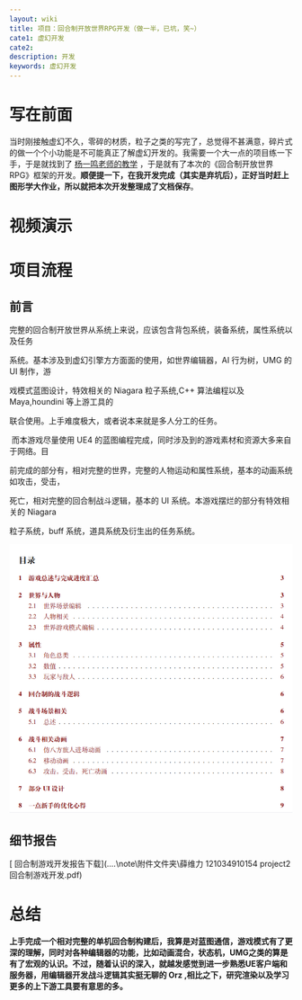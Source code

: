 ```yaml
---
layout: wiki
title: 项目：回合制开放世界RPG开发（做一半，已坑，笑~）
cate1: 虚幻开发
cate2: 
description: 开发
keywords: 虚幻开发
---
```




# 写在前面



当时刚接触虚幻不久，零碎的材质，粒子之类的写完了，总觉得不甚满意，碎片式的做一个个小功能是不可能真正了解虚幻开发的。我需要一个大一点的项目练一下手，于是就找到了 [杨一鸣老师的教学](https://space.bilibili.com/19045234?spm_id_from=333.337.0.0) ，于是就有了本次的《回合制开放世界RPG》框架的开发。**顺便提一下，在我开发完成（其实是弃坑后），正好当时赶上图形学大作业，所以就把本次开发整理成了文档保存**。



# 视频演示













# 项目流程

## 前言

​     完整的回合制开放世界从系统上来说，应该包含背包系统，装备系统，属性系统以及任务

系统。基本涉及到虚幻引擎方方面面的使用，如世界编辑器，AI 行为树，UMG 的 UI 制作，游

戏模式蓝图设计，特效相关的 Niagara 粒子系统,C++ 算法编程以及 Maya,houndini 等上游工具的

联合使用。上手难度极大，或者说本来就是多人分工的任务。

​    而本游戏尽量使用 UE4 的蓝图编程完成，同时涉及到的游戏素材和资源大多来自于网络。目

前完成的部分有，相对完整的世界，完整的人物运动和属性系统，基本的动画系统如攻击，受击，

死亡，相对完整的回合制战斗逻辑，基本的 UI 系统。本游戏摆烂的部分有特效相关的 Niagara

粒子系统，buff 系统，道具系统及衍生出的任务系统。







![image-20230316200026304](https://github.com/U201613306/U201613306.github.io/raw/master/images/visio/image-20230316200026304.png)





## 细节报告



 [ 回合制游戏开发报告下载](..\..\note\附件文件夹\薛维力 121034910154 project2 回合制游戏开发.pdf) 





# 总结





**上手完成一个相对完整的单机回合制构建后，我算是对蓝图通信，游戏模式有了更深的理解，同时对各种编辑器的功能，比如动画混合，状态机，UMG之类的算是有了宏观的认识。不过，随着认识的深入，就越发感觉到进一步熟悉UE客户端和服务器，用编辑器开发战斗逻辑其实挺无聊的 Orz ,相比之下，研究渲染以及学习更多的上下游工具要有意思的多。**